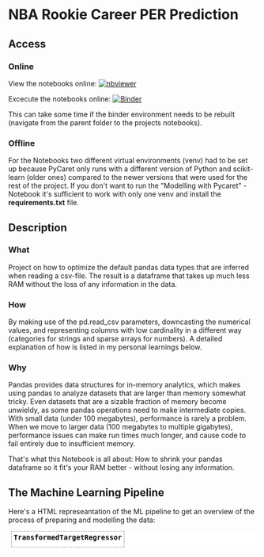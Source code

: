 # NBA Rookie Career PER Prediction

## Access

### Online

View the notebooks online:
[![nbviewer](https://raw.githubusercontent.com/jupyter/design/master/logos/Badges/nbviewer_badge.svg)](https://nbviewer.org/github/kevin-goetz/NBA-ML-Projects/tree/main/Player%20Performance%20Prediction/Notebooks/)

Excecute the notebooks online: 
[![Binder](https://mybinder.org/badge_logo.svg)](https://mybinder.org/v2/gh/kevin-goetz/NBA-ML-Projects/HEAD)

This can take some time if the binder environment needs to be rebuilt (navigate from the parent folder to the projects notebooks).
 
### Offline

For the Notebooks two different virtual environments (venv) had to be set up because PyCaret only runs with a different version of Python and scikit-learn (older ones) compared to the newer versions that were used for the rest of the project. If you don't want to run the "Modelling with Pycaret" - Notebook it's sufficient to work with only one venv and install the **requirements.txt** file.

## Description

### What
Project on how to optimize the default pandas data types that are inferred when reading a csv-file. The result is a dataframe that takes up much less RAM without the loss of any information in the data.

### How
By making use of the pd.read_csv parameters, downcasting the numerical values, and representing columns with low cardinality in a different way (categories for strings and sparse arrays for numbers). A detailed explanation of how is listed in my personal learnings below.

### Why
Pandas provides data structures for in-memory analytics, which makes using pandas to analyze datasets that are larger than memory somewhat tricky. Even datasets that are a sizable fraction of memory become unwieldy, as some pandas operations need to make intermediate copies. With small data (under 100 megabytes), performance is rarely a problem. When we move to larger data (100 megabytes to multiple gigabytes), performance issues can make run times much longer, and cause code to fail entirely due to insufficient memory.

That's what this Notebook is all about: How to shrink your pandas dataframe so it fit's your RAM better - without losing any information.

## The Machine Learning Pipeline

Here's a HTML represeantation of the ML pipeline to get an overview of the process of preparing and modelling the data:

<style>#sk-14b9baff-6a3a-44f7-96c4-77e8a9f97aaf {color: black;background-color: white;}#sk-14b9baff-6a3a-44f7-96c4-77e8a9f97aaf pre{padding: 0;}#sk-14b9baff-6a3a-44f7-96c4-77e8a9f97aaf div.sk-toggleable {background-color: white;}#sk-14b9baff-6a3a-44f7-96c4-77e8a9f97aaf label.sk-toggleable__label {cursor: pointer;display: block;width: 100%;margin-bottom: 0;padding: 0.3em;box-sizing: border-box;text-align: center;}#sk-14b9baff-6a3a-44f7-96c4-77e8a9f97aaf div.sk-toggleable__content {max-height: 0;max-width: 0;overflow: hidden;text-align: left;background-color: #f0f8ff;}#sk-14b9baff-6a3a-44f7-96c4-77e8a9f97aaf div.sk-toggleable__content pre {margin: 0.2em;color: black;border-radius: 0.25em;background-color: #f0f8ff;}#sk-14b9baff-6a3a-44f7-96c4-77e8a9f97aaf input.sk-toggleable__control:checked~div.sk-toggleable__content {max-height: 200px;max-width: 100%;overflow: auto;}#sk-14b9baff-6a3a-44f7-96c4-77e8a9f97aaf div.sk-estimator input.sk-toggleable__control:checked~label.sk-toggleable__label {background-color: #d4ebff;}#sk-14b9baff-6a3a-44f7-96c4-77e8a9f97aaf div.sk-label input.sk-toggleable__control:checked~label.sk-toggleable__label {background-color: #d4ebff;}#sk-14b9baff-6a3a-44f7-96c4-77e8a9f97aaf input.sk-hidden--visually {border: 0;clip: rect(1px 1px 1px 1px);clip: rect(1px, 1px, 1px, 1px);height: 1px;margin: -1px;overflow: hidden;padding: 0;position: absolute;width: 1px;}#sk-14b9baff-6a3a-44f7-96c4-77e8a9f97aaf div.sk-estimator {font-family: monospace;background-color: #f0f8ff;border: 1px dotted black;border-radius: 0.25em;box-sizing: border-box;margin-bottom: 0.5em;}#sk-14b9baff-6a3a-44f7-96c4-77e8a9f97aaf div.sk-estimator:hover {background-color: #d4ebff;}#sk-14b9baff-6a3a-44f7-96c4-77e8a9f97aaf div.sk-parallel-item::after {content: "";width: 100%;border-bottom: 1px solid gray;flex-grow: 1;}#sk-14b9baff-6a3a-44f7-96c4-77e8a9f97aaf div.sk-label:hover label.sk-toggleable__label {background-color: #d4ebff;}#sk-14b9baff-6a3a-44f7-96c4-77e8a9f97aaf div.sk-serial::before {content: "";position: absolute;border-left: 1px solid gray;box-sizing: border-box;top: 2em;bottom: 0;left: 50%;}#sk-14b9baff-6a3a-44f7-96c4-77e8a9f97aaf div.sk-serial {display: flex;flex-direction: column;align-items: center;background-color: white;padding-right: 0.2em;padding-left: 0.2em;}#sk-14b9baff-6a3a-44f7-96c4-77e8a9f97aaf div.sk-item {z-index: 1;}#sk-14b9baff-6a3a-44f7-96c4-77e8a9f97aaf div.sk-parallel {display: flex;align-items: stretch;justify-content: center;background-color: white;}#sk-14b9baff-6a3a-44f7-96c4-77e8a9f97aaf div.sk-parallel::before {content: "";position: absolute;border-left: 1px solid gray;box-sizing: border-box;top: 2em;bottom: 0;left: 50%;}#sk-14b9baff-6a3a-44f7-96c4-77e8a9f97aaf div.sk-parallel-item {display: flex;flex-direction: column;position: relative;background-color: white;}#sk-14b9baff-6a3a-44f7-96c4-77e8a9f97aaf div.sk-parallel-item:first-child::after {align-self: flex-end;width: 50%;}#sk-14b9baff-6a3a-44f7-96c4-77e8a9f97aaf div.sk-parallel-item:last-child::after {align-self: flex-start;width: 50%;}#sk-14b9baff-6a3a-44f7-96c4-77e8a9f97aaf div.sk-parallel-item:only-child::after {width: 0;}#sk-14b9baff-6a3a-44f7-96c4-77e8a9f97aaf div.sk-dashed-wrapped {border: 1px dashed gray;margin: 0 0.4em 0.5em 0.4em;box-sizing: border-box;padding-bottom: 0.4em;background-color: white;position: relative;}#sk-14b9baff-6a3a-44f7-96c4-77e8a9f97aaf div.sk-label label {font-family: monospace;font-weight: bold;background-color: white;display: inline-block;line-height: 1.2em;}#sk-14b9baff-6a3a-44f7-96c4-77e8a9f97aaf div.sk-label-container {position: relative;z-index: 2;text-align: center;}#sk-14b9baff-6a3a-44f7-96c4-77e8a9f97aaf div.sk-container {display: inline-block;position: relative;}</style><div id="sk-14b9baff-6a3a-44f7-96c4-77e8a9f97aaf" class"sk-top-container"><div class="sk-container"><div class="sk-item sk-dashed-wrapped"><div class="sk-label-container"><div class="sk-label sk-toggleable"><input class="sk-toggleable__control sk-hidden--visually" id="85c8c547-b046-4d1f-814f-e07787f4fce9" type="checkbox" ><label class="sk-toggleable__label" for="85c8c547-b046-4d1f-814f-e07787f4fce9">TransformedTargetRegressor</label><div class="sk-toggleable__content"><pre>TransformedTargetRegressor(regressor=Pipeline(steps=[('rfe_preprocessor',
                                                      Pipeline(steps=[('preprocessor',
                                                                       ColumnTransformer(n_jobs=-1,
                                                                                         transformers=[('onehot_org',
                                                                                                        Pipeline(steps=[('SI',
                                                                                                                         SimpleImputer(fill_value='missing',
                                                                                                                                       strategy='constant')),
                                                                                                                        ('OHE_Org',
                                                                                                                         OneHotEncoder(categories=[['College/University',
                                                                                                                                                    'High '
                                                                                                                                                    'School',
                                                                                                                                                    'Other '
                                                                                                                                                    'Team/Club']],
                                                                                                                                       drop='first',
                                                                                                                                       ha...
                                                                      ('rfe',
                                                                       RFE(estimator=RandomForestRegressor(),
                                                                           n_features_to_select=12))])),
                                                     ('regressor',
                                                      VotingRegressor(estimators=[('GB',
                                                                                   GradientBoostingRegressor(criterion='squared_error',
                                                                                                             max_features='auto')),
                                                                                  ('Forest',
                                                                                   RandomForestRegressor(criterion='absolute_error',
                                                                                                         max_features='sqrt',
                                                                                                         min_samples_leaf=4))],
                                                                      n_jobs=-1,
                                                                      weights=[1,
                                                                               2]))]),
                           transformer=PowerTransformer())</pre></div></div></div><div class="sk-parallel"><div class="sk-parallel-item"><div class="sk-item"><div class="sk-serial"><div class="sk-item"><div class="sk-serial"><div class="sk-item"><div class="sk-label-container"><div class="sk-label sk-toggleable"><input class="sk-toggleable__control sk-hidden--visually" id="dc27b7ca-c22e-4e1e-8f12-dee5b24180b4" type="checkbox" ><label class="sk-toggleable__label" for="dc27b7ca-c22e-4e1e-8f12-dee5b24180b4">rfe_preprocessor: Pipeline</label><div class="sk-toggleable__content"><pre>Pipeline(steps=[('preprocessor',
                 ColumnTransformer(n_jobs=-1,
                                   transformers=[('onehot_org',
                                                  Pipeline(steps=[('SI',
                                                                   SimpleImputer(fill_value='missing',
                                                                                 strategy='constant')),
                                                                  ('OHE_Org',
                                                                   OneHotEncoder(categories=[['College/University',
                                                                                              'High '
                                                                                              'School',
                                                                                              'Other '
                                                                                              'Team/Club']],
                                                                                 drop='first',
                                                                                 handle_unknown='ignore',
                                                                                 sparse=False))]),
                                                  ['typeOrganizationFrom']),
                                                 ('onehot...
                                                  Pipeline(steps=[('ratio_pipeline',
                                                                   Pipeline(steps=[('KNNI',
                                                                                    KNNImputer(n_neighbors=1)),
                                                                                   ('SS',
                                                                                    StandardScaler()),
                                                                                   ('PT',
                                                                                    PowerTransformer())])),
                                                                  ('pca',
                                                                   PCA(n_components=3,
                                                                       random_state=8))]),
                                                  ['BLK', 'FG', 'STL', 'AST',
                                                   '2P%', 'WS', 'G', 'WS/48',
                                                   'GS', 'FG%', 'ORB', 'FT',
                                                   'PTS', 'MP', 'PF', 'TOV',
                                                   '2P', 'DRB', 'eFG%'])])),
                ('rfe',
                 RFE(estimator=RandomForestRegressor(),
                     n_features_to_select=12))])</pre></div></div></div><div class="sk-serial"><div class="sk-item sk-dashed-wrapped"><div class="sk-label-container"><div class="sk-label sk-toggleable"><input class="sk-toggleable__control sk-hidden--visually" id="ae846947-2077-4eda-91a2-feabd2f65ab8" type="checkbox" ><label class="sk-toggleable__label" for="ae846947-2077-4eda-91a2-feabd2f65ab8">preprocessor: ColumnTransformer</label><div class="sk-toggleable__content"><pre>ColumnTransformer(n_jobs=-1,
                  transformers=[('onehot_org',
                                 Pipeline(steps=[('SI',
                                                  SimpleImputer(fill_value='missing',
                                                                strategy='constant')),
                                                 ('OHE_Org',
                                                  OneHotEncoder(categories=[['College/University',
                                                                             'High '
                                                                             'School',
                                                                             'Other '
                                                                             'Team/Club']],
                                                                drop='first',
                                                                handle_unknown='ignore',
                                                                sparse=False))]),
                                 ['typeOrganizationFrom']),
                                ('onehot_pos',
                                 Pipeline(steps=[('SI',
                                                  Simp...
                                                 ('PT', PowerTransformer())]),
                                 ['Age', '3P%', 'PER', '3P', 'FT%']),
                                ('pca',
                                 Pipeline(steps=[('ratio_pipeline',
                                                  Pipeline(steps=[('KNNI',
                                                                   KNNImputer(n_neighbors=1)),
                                                                  ('SS',
                                                                   StandardScaler()),
                                                                  ('PT',
                                                                   PowerTransformer())])),
                                                 ('pca',
                                                  PCA(n_components=3,
                                                      random_state=8))]),
                                 ['BLK', 'FG', 'STL', 'AST', '2P%', 'WS', 'G',
                                  'WS/48', 'GS', 'FG%', 'ORB', 'FT', 'PTS',
                                  'MP', 'PF', 'TOV', '2P', 'DRB', 'eFG%'])])</pre></div></div></div><div class="sk-parallel"><div class="sk-parallel-item"><div class="sk-item"><div class="sk-label-container"><div class="sk-label sk-toggleable"><input class="sk-toggleable__control sk-hidden--visually" id="12dc0ddb-d247-460f-aa11-a331095fc17c" type="checkbox" ><label class="sk-toggleable__label" for="12dc0ddb-d247-460f-aa11-a331095fc17c">onehot_org</label><div class="sk-toggleable__content"><pre>['typeOrganizationFrom']</pre></div></div></div><div class="sk-serial"><div class="sk-item"><div class="sk-serial"><div class="sk-item"><div class="sk-estimator sk-toggleable"><input class="sk-toggleable__control sk-hidden--visually" id="bbe04287-a2a5-455f-8736-9d2ca29bc0fb" type="checkbox" ><label class="sk-toggleable__label" for="bbe04287-a2a5-455f-8736-9d2ca29bc0fb">SimpleImputer</label><div class="sk-toggleable__content"><pre>SimpleImputer(fill_value='missing', strategy='constant')</pre></div></div></div><div class="sk-item"><div class="sk-estimator sk-toggleable"><input class="sk-toggleable__control sk-hidden--visually" id="702f3c6f-be85-48d9-9a33-1bd59346135c" type="checkbox" ><label class="sk-toggleable__label" for="702f3c6f-be85-48d9-9a33-1bd59346135c">OneHotEncoder</label><div class="sk-toggleable__content"><pre>OneHotEncoder(categories=[['College/University', 'High School',
                           'Other Team/Club']],
              drop='first', handle_unknown='ignore', sparse=False)</pre></div></div></div></div></div></div></div></div><div class="sk-parallel-item"><div class="sk-item"><div class="sk-label-container"><div class="sk-label sk-toggleable"><input class="sk-toggleable__control sk-hidden--visually" id="cf427468-7237-4b07-bee5-49e3eed7826a" type="checkbox" ><label class="sk-toggleable__label" for="cf427468-7237-4b07-bee5-49e3eed7826a">onehot_pos</label><div class="sk-toggleable__content"><pre>['Pos']</pre></div></div></div><div class="sk-serial"><div class="sk-item"><div class="sk-serial"><div class="sk-item"><div class="sk-estimator sk-toggleable"><input class="sk-toggleable__control sk-hidden--visually" id="fefa0278-f86d-4c19-8fab-5149b6b15652" type="checkbox" ><label class="sk-toggleable__label" for="fefa0278-f86d-4c19-8fab-5149b6b15652">SimpleImputer</label><div class="sk-toggleable__content"><pre>SimpleImputer(fill_value='missing', strategy='constant')</pre></div></div></div><div class="sk-item"><div class="sk-estimator sk-toggleable"><input class="sk-toggleable__control sk-hidden--visually" id="42ab8860-a7c6-44b4-9eea-a850ca1aa4f4" type="checkbox" ><label class="sk-toggleable__label" for="42ab8860-a7c6-44b4-9eea-a850ca1aa4f4">OneHotEncoder</label><div class="sk-toggleable__content"><pre>OneHotEncoder(categories=[['PG', 'SG', 'PF', 'SF', 'C']], drop='if_binary',
              handle_unknown='ignore', sparse=False)</pre></div></div></div></div></div></div></div></div><div class="sk-parallel-item"><div class="sk-item"><div class="sk-label-container"><div class="sk-label sk-toggleable"><input class="sk-toggleable__control sk-hidden--visually" id="6dbbae0c-66b4-4a68-8fd2-603e5e17ae44" type="checkbox" ><label class="sk-toggleable__label" for="6dbbae0c-66b4-4a68-8fd2-603e5e17ae44">target</label><div class="sk-toggleable__content"><pre>['nameOrganizationFrom', 'Tm']</pre></div></div></div><div class="sk-serial"><div class="sk-item"><div class="sk-serial"><div class="sk-item"><div class="sk-estimator sk-toggleable"><input class="sk-toggleable__control sk-hidden--visually" id="affde898-c868-4a2e-b610-7e76db7c2db6" type="checkbox" ><label class="sk-toggleable__label" for="affde898-c868-4a2e-b610-7e76db7c2db6">TargetEncoder</label><div class="sk-toggleable__content"><pre>TargetEncoder(drop_invariant=True, handle_missing='return_nan', smoothing=5.0)</pre></div></div></div><div class="sk-item"><div class="sk-estimator sk-toggleable"><input class="sk-toggleable__control sk-hidden--visually" id="baf897df-e0ea-4b20-a692-7b222cd5be9b" type="checkbox" ><label class="sk-toggleable__label" for="baf897df-e0ea-4b20-a692-7b222cd5be9b">KNNImputer</label><div class="sk-toggleable__content"><pre>KNNImputer(n_neighbors=2)</pre></div></div></div><div class="sk-item"><div class="sk-estimator sk-toggleable"><input class="sk-toggleable__control sk-hidden--visually" id="752ba0fc-7ed4-41d6-822e-f0168acdfc48" type="checkbox" ><label class="sk-toggleable__label" for="752ba0fc-7ed4-41d6-822e-f0168acdfc48">StandardScaler</label><div class="sk-toggleable__content"><pre>StandardScaler()</pre></div></div></div><div class="sk-item"><div class="sk-estimator sk-toggleable"><input class="sk-toggleable__control sk-hidden--visually" id="b2a17341-cc97-4d6b-af9b-26ad4c304380" type="checkbox" ><label class="sk-toggleable__label" for="b2a17341-cc97-4d6b-af9b-26ad4c304380">PowerTransformer</label><div class="sk-toggleable__content"><pre>PowerTransformer()</pre></div></div></div></div></div></div></div></div><div class="sk-parallel-item"><div class="sk-item"><div class="sk-label-container"><div class="sk-label sk-toggleable"><input class="sk-toggleable__control sk-hidden--visually" id="18cb696d-8c07-41d3-a570-b51b1a095a69" type="checkbox" ><label class="sk-toggleable__label" for="18cb696d-8c07-41d3-a570-b51b1a095a69">ordinal</label><div class="sk-toggleable__content"><pre>['numberPickOverall']</pre></div></div></div><div class="sk-serial"><div class="sk-item"><div class="sk-serial"><div class="sk-item"><div class="sk-estimator sk-toggleable"><input class="sk-toggleable__control sk-hidden--visually" id="38b91823-e36e-496f-b11b-0954c649978d" type="checkbox" ><label class="sk-toggleable__label" for="38b91823-e36e-496f-b11b-0954c649978d">OrdinalEncoder</label><div class="sk-toggleable__content"><pre>OrdinalEncoder(categories=[[1.0, 2.0, 3.0, 4.0, 5.0, 6.0, 7.0, 8.0, 9.0, 10.0,
                            11.0, 12.0, 13.0, 14.0, 15.0, 16.0, 17.0, 18.0,
                            19.0, 20.0, 21.0, 22.0, 23.0, 24.0, 25.0, 26.0,
                            27.0, 28.0, 29.0, 30.0, ...]],
               handle_unknown='use_encoded_value', unknown_value=nan)</pre></div></div></div><div class="sk-item"><div class="sk-estimator sk-toggleable"><input class="sk-toggleable__control sk-hidden--visually" id="bd8f208d-7daa-41f1-a3df-2567868ea9f5" type="checkbox" ><label class="sk-toggleable__label" for="bd8f208d-7daa-41f1-a3df-2567868ea9f5">KNNImputer</label><div class="sk-toggleable__content"><pre>KNNImputer(n_neighbors=1)</pre></div></div></div></div></div></div></div></div><div class="sk-parallel-item"><div class="sk-item"><div class="sk-label-container"><div class="sk-label sk-toggleable"><input class="sk-toggleable__control sk-hidden--visually" id="e49c9fad-9f43-40f5-ad10-36f6e58e3440" type="checkbox" ><label class="sk-toggleable__label" for="e49c9fad-9f43-40f5-ad10-36f6e58e3440">ratio</label><div class="sk-toggleable__content"><pre>['Age', '3P%', 'PER', '3P', 'FT%']</pre></div></div></div><div class="sk-serial"><div class="sk-item"><div class="sk-serial"><div class="sk-item"><div class="sk-estimator sk-toggleable"><input class="sk-toggleable__control sk-hidden--visually" id="bda2633e-b291-436a-8035-4531b43a66ce" type="checkbox" ><label class="sk-toggleable__label" for="bda2633e-b291-436a-8035-4531b43a66ce">KNNImputer</label><div class="sk-toggleable__content"><pre>KNNImputer(n_neighbors=1)</pre></div></div></div><div class="sk-item"><div class="sk-estimator sk-toggleable"><input class="sk-toggleable__control sk-hidden--visually" id="b54fd79c-1231-41f1-8859-5dbd7e773d4b" type="checkbox" ><label class="sk-toggleable__label" for="b54fd79c-1231-41f1-8859-5dbd7e773d4b">StandardScaler</label><div class="sk-toggleable__content"><pre>StandardScaler()</pre></div></div></div><div class="sk-item"><div class="sk-estimator sk-toggleable"><input class="sk-toggleable__control sk-hidden--visually" id="9c49630c-a33c-4cf6-803b-ca6b8188917d" type="checkbox" ><label class="sk-toggleable__label" for="9c49630c-a33c-4cf6-803b-ca6b8188917d">PowerTransformer</label><div class="sk-toggleable__content"><pre>PowerTransformer()</pre></div></div></div></div></div></div></div></div><div class="sk-parallel-item"><div class="sk-item"><div class="sk-label-container"><div class="sk-label sk-toggleable"><input class="sk-toggleable__control sk-hidden--visually" id="b0afc4ab-8779-4bd1-8147-6f684485ee88" type="checkbox" ><label class="sk-toggleable__label" for="b0afc4ab-8779-4bd1-8147-6f684485ee88">pca</label><div class="sk-toggleable__content"><pre>['BLK', 'FG', 'STL', 'AST', '2P%', 'WS', 'G', 'WS/48', 'GS', 'FG%', 'ORB', 'FT', 'PTS', 'MP', 'PF', 'TOV', '2P', 'DRB', 'eFG%']</pre></div></div></div><div class="sk-serial"><div class="sk-item"><div class="sk-serial"><div class="sk-item"><div class="sk-label-container"><div class="sk-label sk-toggleable"><input class="sk-toggleable__control sk-hidden--visually" id="6c9bc248-d4de-4987-9add-1eaac85dd645" type="checkbox" ><label class="sk-toggleable__label" for="6c9bc248-d4de-4987-9add-1eaac85dd645">ratio_pipeline: Pipeline</label><div class="sk-toggleable__content"><pre>Pipeline(steps=[('KNNI', KNNImputer(n_neighbors=1)), ('SS', StandardScaler()),
                ('PT', PowerTransformer())])</pre></div></div></div><div class="sk-serial"><div class="sk-item"><div class="sk-estimator sk-toggleable"><input class="sk-toggleable__control sk-hidden--visually" id="7ddb92f8-53a0-4efd-8522-362609ac665f" type="checkbox" ><label class="sk-toggleable__label" for="7ddb92f8-53a0-4efd-8522-362609ac665f">KNNImputer</label><div class="sk-toggleable__content"><pre>KNNImputer(n_neighbors=1)</pre></div></div></div><div class="sk-item"><div class="sk-estimator sk-toggleable"><input class="sk-toggleable__control sk-hidden--visually" id="396ebe9e-e4a0-41ff-ab6f-1273d7912090" type="checkbox" ><label class="sk-toggleable__label" for="396ebe9e-e4a0-41ff-ab6f-1273d7912090">StandardScaler</label><div class="sk-toggleable__content"><pre>StandardScaler()</pre></div></div></div><div class="sk-item"><div class="sk-estimator sk-toggleable"><input class="sk-toggleable__control sk-hidden--visually" id="76d0058a-9942-4a4a-9f23-da9031eb61a7" type="checkbox" ><label class="sk-toggleable__label" for="76d0058a-9942-4a4a-9f23-da9031eb61a7">PowerTransformer</label><div class="sk-toggleable__content"><pre>PowerTransformer()</pre></div></div></div></div></div><div class="sk-item"><div class="sk-estimator sk-toggleable"><input class="sk-toggleable__control sk-hidden--visually" id="f6035e23-2034-4edf-9095-96dac36f6ce6" type="checkbox" ><label class="sk-toggleable__label" for="f6035e23-2034-4edf-9095-96dac36f6ce6">PCA</label><div class="sk-toggleable__content"><pre>PCA(n_components=3, random_state=8)</pre></div></div></div></div></div></div></div></div></div></div><div class="sk-item sk-dashed-wrapped"><div class="sk-label-container"><div class="sk-label sk-toggleable"><input class="sk-toggleable__control sk-hidden--visually" id="2ec6e95d-6d29-4dad-b76f-ebfea1e1299f" type="checkbox" ><label class="sk-toggleable__label" for="2ec6e95d-6d29-4dad-b76f-ebfea1e1299f">rfe: RFE</label><div class="sk-toggleable__content"><pre>RFE(estimator=RandomForestRegressor(), n_features_to_select=12)</pre></div></div></div><div class="sk-parallel"><div class="sk-parallel-item"><div class="sk-item"><div class="sk-serial"><div class="sk-item"><div class="sk-estimator sk-toggleable"><input class="sk-toggleable__control sk-hidden--visually" id="69913cde-0f71-4d45-88f6-e972a35e8b46" type="checkbox" ><label class="sk-toggleable__label" for="69913cde-0f71-4d45-88f6-e972a35e8b46">RandomForestRegressor</label><div class="sk-toggleable__content"><pre>RandomForestRegressor()</pre></div></div></div></div></div></div></div></div></div></div><div class="sk-item sk-dashed-wrapped"><div class="sk-label-container"><div class="sk-label sk-toggleable"><input class="sk-toggleable__control sk-hidden--visually" id="881e1920-c7ec-44d6-8f19-72200e1a20ed" type="checkbox" ><label class="sk-toggleable__label" for="881e1920-c7ec-44d6-8f19-72200e1a20ed">regressor: VotingRegressor</label><div class="sk-toggleable__content"><pre>VotingRegressor(estimators=[('GB',
                             GradientBoostingRegressor(criterion='squared_error',
                                                       max_features='auto')),
                            ('Forest',
                             RandomForestRegressor(criterion='absolute_error',
                                                   max_features='sqrt',
                                                   min_samples_leaf=4))],
                n_jobs=-1, weights=[1, 2])</pre></div></div></div><div class="sk-parallel"><div class="sk-parallel-item"><div class="sk-item"><div class="sk-label-container"><div class="sk-label sk-toggleable"><label>GB</label></div></div><div class="sk-serial"><div class="sk-item"><div class="sk-estimator sk-toggleable"><input class="sk-toggleable__control sk-hidden--visually" id="dac10eea-6561-43ff-abed-c05960fa7586" type="checkbox" ><label class="sk-toggleable__label" for="dac10eea-6561-43ff-abed-c05960fa7586">GradientBoostingRegressor</label><div class="sk-toggleable__content"><pre>GradientBoostingRegressor(criterion='squared_error', max_features='auto')</pre></div></div></div></div></div></div><div class="sk-parallel-item"><div class="sk-item"><div class="sk-label-container"><div class="sk-label sk-toggleable"><label>Forest</label></div></div><div class="sk-serial"><div class="sk-item"><div class="sk-estimator sk-toggleable"><input class="sk-toggleable__control sk-hidden--visually" id="acf62520-c75a-4f0e-96d3-ae049249df6c" type="checkbox" ><label class="sk-toggleable__label" for="acf62520-c75a-4f0e-96d3-ae049249df6c">RandomForestRegressor</label><div class="sk-toggleable__content"><pre>RandomForestRegressor(criterion='absolute_error', max_features='sqrt',
                      min_samples_leaf=4)</pre></div></div></div></div></div></div></div></div></div></div></div></div></div><div class="sk-parallel-item"><div class="sk-item"><div class="sk-serial"><div class="sk-item"><div class="sk-estimator sk-toggleable"><input class="sk-toggleable__control sk-hidden--visually" id="765e1e8b-02cd-4d66-bd4e-a42bcded4b47" type="checkbox" ><label class="sk-toggleable__label" for="765e1e8b-02cd-4d66-bd4e-a42bcded4b47">PowerTransformer</label><div class="sk-toggleable__content"><pre>PowerTransformer()</pre></div></div></div></div></div></div></div></div></div></div>


## Skills
Technical skills honed in this project are:
- Batch-Wrangling of csv-files
- Feature Engineering
- Pandas Data Type Optimization
- Understanding of Pandas & NumPy internals
- Using different flat file types with faster I/O

## Personal Learnings:
This time the personal learnings can be summarized in a checklist for future projects:
1. **Use the pd.read_csv() parameters**:
  - **usecols**: read only the specified columns
  - **nrows**: read only the rows needed
  - **dtype**: if you already know the optimal data type for the columns, specify it with a dict
  - **chunksize**: load the data as an iterator and preprocess/aggregate it in a loop, concatenating the results again

2. **Choose correct data types**: <br/>
**df.convert_dtypes()** is a really powerful method that converts the df into a df with correct data types. For example: There is a column that has a float64 data type, but it only holds numbers with .0, so it's basically all integers. This method corrects the column automatically to int64. Or Object data types that are actually strings. All this safes memory and it also brings another advantage: the new data types are pandas ExtensionDtype. This data type allows integer columns to have NA-values and not convert to float, like it used to be. With the [Pandas Version Update 1.3.0](https://pandas.pydata.org/docs/whatsnew/v1.3.0.html) from July 2021 those data types can be downcasted.

3. **Downcast numeric values**: <br/>
When pandas reads a csv it looks at the first few rows for each column and then guesses the data type (int, float, string, etc.). Since pandas doesn't know if the last value in this column exceeds any size (big numbers), it automatically upcasts to the biggest format (int64, float64, etc.) which is often not needed. You can use the **pd.to_numeric(downcast=str)** function to take care of this.

4. **Use the categorical data type for low cardinality strings**: <br/>
Often Strings are represented as objects in a pandas DataFrame, which itself can be a memory safer when transformed to strings. The problem with strings though is that they occupy a lot of space and are often frequently repeated in a column. This means the column has low cardinality and a more efficient data storage option are categories. Much like OrdinalEncoder in Scikit-learn, pandas safes a mapping for all the different strings internally and the rows get the corresponding number (internally). That way strings won't be repeated and memory is safed --> **df.astype('category')**

5. **Use sparse arrays for low cardinality numbers**: <br/>
Sparse data is data which contains mostly NaN / missing value, though any value can be chosen, including 0. On the contrary, A column in which the majority of elements are non zero is called dense. Convert to sparse with **df[column] = df[column].astype(pd.SparseDtype(df['FG'].dtype, pd.NA))** or directly use the parameter of pandas dummy function: **pd.get_dummies(data, sparse=True)**. Though this technique was not needed in this project, it could be an advantage in future projects with sparse data.

6. **Using optimized I/O file formats**: <br/>
A csv-file doesn't save any data types so it would be a pitty to loose all the work of optimizing a dataframe when saved to csv. There are more suitable file formats with faster I/O as well, like: pickle, hdf5, feather, parquet, etc. Just use pandas **df.to_feather(filepath, compression='lz4')**.

## Outlook
There is still one big disadvantage: The function is only applicable when the DataFrame is already loaded into RAM. So what if we need to optimize the data types before loading it into RAM because it doesn't fit in there yet? That's where chunking and saving the minimum and maximum of the column into a DataFrame comes in handy. One could then downcast this intermediate DataFrame and safe the optimized Data Types as a dictionary for the read_csv parameter "dtype: dict". Another opportunity could be a out-of-core library like [Vaex](https://vaex.io/docs/index.html) that makes use of memory-mapping and doesn't load all the data into RAM.

Also sparse arrays weren't used in this project and could be an advantage in certain datasets with sparse data, e.g. tables for recommendation engines that have a lot of 1/0 data. This feature would exceed an acceptable function length and could be added in a future project for a custom module.


## References
**Downcasting and Categoricals**:
- [Dataquest Blog](https://www.dataquest.io/blog/pandas-big-data/)
- [Pandas Documentation](https://pandas.pydata.org/pandas-docs/stable/user_guide/scale.html#)

**Sparse Data**:
- [TDS Blog](https://towardsdatascience.com/working-with-sparse-data-sets-in-pandas-and-sklearn-d26c1cfbe067)

**Optimal I/O Files**:
- [TDS Blog](https://towardsdatascience.com/the-best-format-to-save-pandas-data-414dca023e0d)

The **Dataset** is from Ken Huang: 
- [Kaggle Profile](https://www.kaggle.com/kenhuang41/nba-basic-game-data-by-player)


## 📫 Let's connect and learn from each other:

[<img src="https://github.com/kevin-goetz/kevin-goetz/blob/main/LinkedIn Logo.png" height="40em" align="center" alt="Connect with Me on LinkedIn" title="Connect with Me on LinkedIn"/>](https://linkedin.com/in/kgötz) [<img src="https://github.com/kevin-goetz/kevin-goetz/blob/main/Codewars Logo.svg" height="40em" align="center" alt="Connect with Me on Codewars" title="Connect with Me on Codewars"/>](https://www.codewars.com/users/kevin-goetz)



